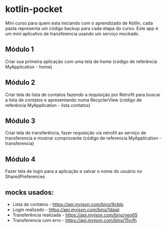 # kotlin-pocket

Mini curso para quem esta iniciando com o aprendizado de Kotlin, cada pasta representa um código backup para cada etapa do curso.
Este app é um mini aplicativo de transferencia usando um serviço mockado.

## Módulo 1 
Criar sua primeira aplicação com uma tela de home 
(código de referência MyApplication - home) 

## Módulo 2
Criar tela de lista de contatos fazendo a requisição por Retrofit para buscar a lista de contatos e apresentando numa RecyclerView 
(código de referência MyApplication - lista contatos)

## Módulo 3
Criar tela de transferência, fazer requisição via retrofit ao serviço de transferencia e mostrar comprovante
(código de referencia MyApplication - transferencia)

## Módulo 4
Fazer tela de login para a aplicação e salvar o nome do usuário no SharedPreferences

## mocks usados:
* Lista de contatos - https://api.myjson.com/bins/9cblp
* Login realizado - https://api.myjson.com/bins/1daial 
* Transferência realizada - https://api.myjson.com/bins/yeo65 
* Transferencia com erro - https://api.myjson.com/bins/15jvfh 

